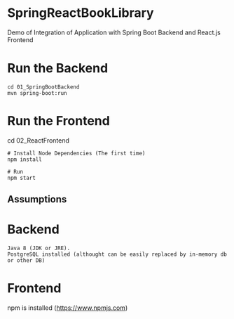 # SpringReactBookLibrary
Demo of Integration of Application with Spring Boot Backend and React.js Frontend

# Run the Backend
	cd 01_SpringBootBackend
	mvn spring-boot:run

# Run the Frontend

cd 02_ReactFrontend

	# Install Node Dependencies (The first time)
	npm install

	# Run
	npm start


## Assumptions

# Backend
	Java 8 (JDK or JRE).
	PostgreSQL installed (althought can be easily replaced by in-memory db or other DB)

# Frontend
npm is installed (https://www.npmjs.com)